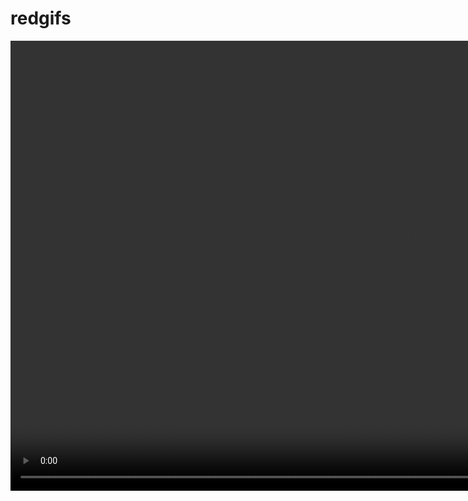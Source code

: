 # redgifs
<html>
<body>

<video width="1280" height="720" controls>
<source src="https://thumbs2.redgifs.com/QuarrelsomeOblongAquaticleech.mp4" type="video/mp4"
</video>

<video width="" height="" controls>
<source src="https://thumbs2.redgifs.com/SnoopyJovialHuemul.mp4" type="video/mp4"
</video>

</body>
</html>

